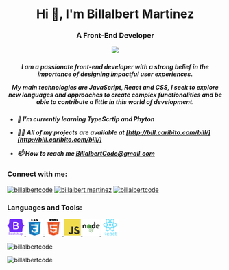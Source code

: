 <h1 align="center">Hi 👋, I'm Billalbert Martinez</h1>
<h3 align="center">A Front-End Developer</h3>
<p align="center"><img src="https://bill.caribito.com/bill/src/Banner2.jpeg" width="350px" height="auto"/></p>
<h5 align="center"> I am a passionate front-end developer with a strong belief in the importance of designing impactful user experiences.

My main technologies are JavaScript, React and CSS, I seek to explore new languages ​​and approaches to create complex functionalities and be able to contribute a little in this world of development. <h5>

- 🧠 I’m currently learning **TypeScrtip and Phyton**

- 👨‍💻 All of my projects are available at [http://bill.caribito.com/bill/](http://bill.caribito.com/bill/)

- 📫 How to reach me **BillalbertCode@gmail.com**

<h3 align="left">Connect with me:</h3>
<p align="left">
<a href="https://twitter.com/billalbertcode" target="blank"><img align="center" src="https://raw.githubusercontent.com/rahuldkjain/github-profile-readme-generator/master/src/images/icons/Social/twitter.svg" alt="billalbertcode" height="30" width="40" /></a>
<a href="https://linkedin.com/in/billalbertcode" target="blank"><img align="center" src="https://raw.githubusercontent.com/rahuldkjain/github-profile-readme-generator/master/src/images/icons/Social/linked-in-alt.svg" alt="billalbert martinez" height="30" width="40" /></a>
<a href="https://instagram.com/billalbertcode" target="blank"><img align="center" src="https://raw.githubusercontent.com/rahuldkjain/github-profile-readme-generator/master/src/images/icons/Social/instagram.svg" alt="billalbertcode" height="30" width="40" /></a>
</p>

<h3 align="left">Languages and Tools:</h3>
<p align="left"> <a href="https://getbootstrap.com" target="_blank" rel="noreferrer"> <img src="https://raw.githubusercontent.com/devicons/devicon/master/icons/bootstrap/bootstrap-plain-wordmark.svg" alt="bootstrap" width="40" height="40"/> </a> <a href="https://www.w3schools.com/css/" target="_blank" rel="noreferrer"> <img src="https://raw.githubusercontent.com/devicons/devicon/master/icons/css3/css3-original-wordmark.svg" alt="css3" width="40" height="40"/> </a> <a href="https://www.w3.org/html/" target="_blank" rel="noreferrer"> <img src="https://raw.githubusercontent.com/devicons/devicon/master/icons/html5/html5-original-wordmark.svg" alt="html5" width="40" height="40"/> </a> <a href="https://developer.mozilla.org/en-US/docs/Web/JavaScript" target="_blank" rel="noreferrer"> <img src="https://raw.githubusercontent.com/devicons/devicon/master/icons/javascript/javascript-original.svg" alt="javascript" width="40" height="40"/> </a> <a href="https://nodejs.org" target="_blank" rel="noreferrer"> <img src="https://raw.githubusercontent.com/devicons/devicon/master/icons/nodejs/nodejs-original-wordmark.svg" alt="nodejs" width="40" height="40"/> </a> <a href="https://reactjs.org/" target="_blank" rel="noreferrer"> <img src="https://raw.githubusercontent.com/devicons/devicon/master/icons/react/react-original-wordmark.svg" alt="react" width="40" height="40"/> </a> </p>

<p align="left"><img  src="https://github-readme-stats.vercel.app/api/top-langs?username=billalbertcode&show_icons=true&locale=en&layout=compact" alt="billalbertcode" /></p>

<p ><img  src="https://github-readme-stats.vercel.app/api?username=billalbertcode&show_icons=true&locale=en" alt="billalbertcode" /></p>
